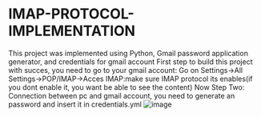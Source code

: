 # IMAP-PROTOCOL-IMPLEMENTATION
This project was implemented using Python, Gmail password application generator, and credentials for gmail account
First step to build this project with succes, you need to go to your gmail account: Go on Settings->All Settings->POP/IMAP->Acces IMAP:make sure IMAP protocol its enables(if you dont enable it, you want be able to see the content)
Now Step Two: Connection between pc and gmail account, you need to generate an password and insert it in credentials.yml
![image](https://github.com/dragos41/IMAP-PROTOCOL-IMPLEMENTATION/assets/36703139/635c8ff4-8b36-4c3e-8fac-c930567f1944)
